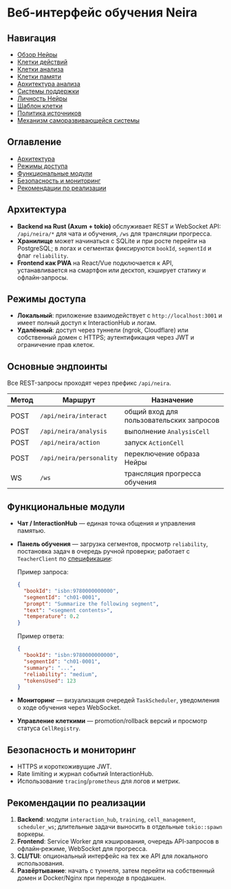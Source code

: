 # Веб-интерфейс обучения Neira

## Навигация
- [Обзор Нейры](README.md)
- [Клетки действий](action-cells.md)
- [Клетки анализа](analysis-cells.md)
- [Клетки памяти](memory-cells.md)
- [Архитектура анализа](analysis-architecture.md)
- [Системы поддержки](support-systems.md)
- [Личность Нейры](personality.md)
- [Шаблон клетки](cell-template.md)
- [Политика источников](source-policy.md)
- [Механизм саморазвивающейся системы](self-updating-system.md)

## Оглавление
- [Архитектура](#архитектура)
- [Режимы доступа](#режимы-доступа)
- [Функциональные модули](#функциональные-модули)
- [Безопасность и мониторинг](#безопасность-и-мониторинг)
- [Рекомендации по реализации](#рекомендации-по-реализации)

## Архитектура
- **Backend на Rust (Axum + tokio)** обслуживает REST и WebSocket API: `/api/neira/*` для чата и обучения, `/ws` для трансляции прогресса.
- **Хранилище** может начинаться с SQLite и при росте перейти на PostgreSQL; в логах и сегментах фиксируются `bookId`, `segmentId` и флаг `reliability`.
- **Frontend как PWA** на React/Vue подключается к API, устанавливается на смартфон или десктоп, кэширует статику и офлайн‑запросы.

## Режимы доступа
- **Локальный**: приложение взаимодействует с `http://localhost:3001` и имеет полный доступ к InteractionHub и логам.
- **Удалённый**: доступ через туннели (ngrok, Cloudflare) или собственный домен с HTTPS; аутентификация через JWT и ограничение прав клеток.

## Основные эндпоинты
Все REST-запросы проходят через префикс `/api/neira`.

| Метод | Маршрут | Назначение |
|-------|---------|-----------|
| POST | `/api/neira/interact` | общий вход для пользовательских запросов |
| POST | `/api/neira/analysis` | выполнение `AnalysisCell` |
| POST | `/api/neira/action` | запуск `ActionCell` |
| POST | `/api/neira/personality` | переключение образа Нейры |
| WS   | `/ws` | трансляция прогресса обучения |

## Функциональные модули
- **Чат / InteractionHub** — единая точка общения и управления памятью.
- **Панель обучения** — загрузка сегментов, просмотр `reliability`, постановка задач в очередь ручной проверки; работает с `TeacherClient` по [спецификации](training.md#api-teacherclient):

    Пример запроса:
    ```json
    {
      "bookId": "isbn:9780000000000",
      "segmentId": "ch01-0001",
      "prompt": "Summarize the following segment",
      "text": "<segment contents>",
      "temperature": 0.2
    }
    ```

    Пример ответа:
    ```json
    {
      "bookId": "isbn:9780000000000",
      "segmentId": "ch01-0001",
      "summary": "...",
      "reliability": "medium",
      "tokensUsed": 123
    }
    ```
- **Мониторинг** — визуализация очередей `TaskScheduler`, уведомления о ходе обучения через WebSocket.
- **Управление клеткими** — promotion/rollback версий и просмотр статуса `CellRegistry`.

## Безопасность и мониторинг
- HTTPS и короткоживущие JWT.
- Rate limiting и журнал событий InteractionHub.
- Использование `tracing`/`prometheus` для логов и метрик.

## Рекомендации по реализации
1. **Backend**: модули `interaction_hub`, `training`, `cell_management`, `scheduler_ws`; длительные задачи выносить в отдельные `tokio::spawn` воркеры.
2. **Frontend**: Service Worker для кэширования, очередь API‑запросов в офлайн‑режиме, WebSocket для прогресса.
3. **CLI/TUI**: опциональный интерфейс на тех же API для локального использования.
4. **Развёртывание**: начать с туннеля, затем перейти на собственный домен и Docker/Nginx при переходе в продакшен.

